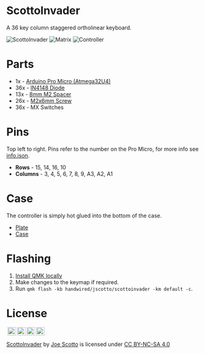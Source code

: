 # ScottoInvader

A 36 key column staggered ortholinear keyboard.

![ScottoInvader](https://user-images.githubusercontent.com/8194147/196335152-13ac8c44-c60d-4d09-b559-eb24fc87e797.jpg)
![Matrix](https://user-images.githubusercontent.com/8194147/196335140-5004817b-bf95-4fb5-bca4-37bc3c9c9539.jpg)
![Controller](https://user-images.githubusercontent.com/8194147/196335147-22c8b211-fd9b-49ef-a6c0-d7a9d7a960e0.jpg)

# Parts

-   1x - [Arduino Pro Micro (Atmega32U4)](https://amzn.to/3LwgAUq)
-   36x - [IN4148 Diode](https://amzn.to/3DMbQZ5)
-   13x - [8mm M2 Spacer](https://amzn.to/3r1xdxO)
-   26x - [M2x6mm Screw](https://amzn.to/3r1xdxO)
-   36x - MX Switches

# Pins

Top left to right. Pins refer to the number on the Pro Micro, for more info see [info.json](QMK/info.json).

-   **Rows** - 15, 14, 16, 10
-   **Columns** - 3, 4, 5, 6, 7, 8, 9, A3, A2, A1

# Case

The controller is simply hot glued into the bottom of the case.

-   [Plate](Case/ScottoInvader%20-%20Plate.stl)
-   [Case](Case/ScottoInvader%20-%20Case.stl)

# Flashing

1. [Install QMK locally](https://github.com/qmk/qmk_firmware)
2. Make changes to the keymap if required.
3. Run `qmk flash -kb handwired/jscotto/scottoinvader -km default -c`.

# License

<img style="height:22px!important;margin-left:3px;vertical-align:text-bottom;" src="https://mirrors.creativecommons.org/presskit/icons/cc.svg?ref=chooser-v1"><img style="height:22px!important;margin-left:3px;vertical-align:text-bottom;" src="https://mirrors.creativecommons.org/presskit/icons/by.svg?ref=chooser-v1"><img style="height:22px!important;margin-left:3px;vertical-align:text-bottom;" src="https://mirrors.creativecommons.org/presskit/icons/nc.svg?ref=chooser-v1"><img style="height:22px!important;margin-left:3px;vertical-align:text-bottom;" src="https://mirrors.creativecommons.org/presskit/icons/sa.svg?ref=chooser-v1"></a></p>

<p xmlns:cc="http://creativecommons.org/ns#" xmlns:dct="http://purl.org/dc/terms/"><a property="dct:title" rel="cc:attributionURL" href="https://github.com/joe-scotto/keyboards/tree/main/ScottoInvader">ScottoInvader</a> by <a rel="cc:attributionURL dct:creator" property="cc:attributionName" href="https://github.com/joe-scotto">Joe Scotto</a> is licensed under <a href="http://creativecommons.org/licenses/by-nc-sa/4.0/?ref=chooser-v1" target="_blank" rel="license noopener noreferrer" style="display:inline-block;">CC BY-NC-SA 4.0

